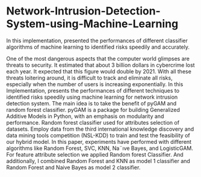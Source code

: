 # Network-Intrusion-Detection-System-using-Machine-Learning
In this implementation, presented the performances of different classifier algorithms of machine learning to identified risks speedily and accurately.

One of the most dangerous aspects that the computer world glimpses are threats to security.
It estimated that about 3 billion dollars in cybercrime lost each year. It expected that
this figure would double by 2021. With all these threats loitering around, it is difficult
to track and eliminate all risks, especially when the number of users is increasing exponentially.
In this Implementation, presents the performances of different techniques to
identified risks speedily using machine learning for network intrusion detection system.
The main idea is to take the benefit of pyGAM and random forest classifier. pyGAM
is a package for building Generalized Additive Models in Python, with an emphasis on
modularity and performance. Random forest classifier used for attributes selection of
datasets. Employ data from the third international knowledge discovery and data mining
tools competition (NSL-KDD) to train and test the feasibility of our hybrid model. In
this paper, experiments have performed with different algorithms like Random Forest,
SVC, KNN, Na¨ıve Bayes, and LogisticGAM. For feature attribute selection we applied
Random forest Classifier. And additionally, I combined Random Forest and KNN as
model 1 classifier and Random Forest and Naive Bayes as model 2 classifier.

